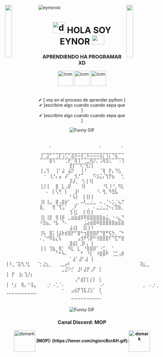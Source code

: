 ![eynorxix](https://github.com/user-attachments/assets/2d67a62a-c32b-4c72-8364-bf52d901ea12)
<img align="left" src="https://user-images.githubusercontent.com/65187002/144930161-2f783401-8d27-4fdf-a2f7-cc0ba32f1f1f.gif" width="21%" style="display:inline;"><img align="right" src="https://user-images.githubusercontent.com/65187002/144930161-2f783401-8d27-4fdf-a2f7-cc0ba32f1f1f.gif" width="21%" style="display:inline;">



# <div align="center"><img alt="dsmark" height="37px" width="40px" src="https://camo.githubusercontent.com/c80452cb2661014b6e7b442887b55fc3cae98a7d2c25346af5c503655afa14bf/68747470733a2f2f63646e2e69636f6e73636f75742e636f6d2f69636f6e2f667265652f706e672d3235362f76697375616c2d73747564696f2d636f64652d333235313630332d323732343635302e706e673f7261773d74727565"></img> HOLA SOY EYNOR <img alt="" height="30px" width="40px" src="https://c.tenor.com/Fxf0peSYg_IAAAAd/tenor.gif"></img>

<h3 align="center">APRENDIENDO HA PROGRAMAR XD</h3>


<div align="center">
  <img src="https://techstack-generator.vercel.app/java-icon.svg" alt="icon" width="50" height="50" />
  <img src="https://techstack-generator.vercel.app/python-icon.svg" alt="icon" width="50" height="50" />
  <img src="https://techstack-generator.vercel.app/github-icon.svg" alt="icon" width="50" height="50" />
</div>
<br>




<div align="center">
<br>
✔ [ voy en el proceso de aprender python ]<br>
✔ [escribire algo cuando cuando sepa que ]<br>
✔ [escribire algo cuando cuando sepa que ]<br>

![Funny GIF](https://media0.giphy.com/media/v1.Y2lkPTc5MGI3NjExNXdrZXozMjByemRiMmhueXJ2NnZ0a3hudXVsYXZwMWpsMmU0ZXZ5NiZlcD12MV9pbnRlcm5hbF9naWZfYnlfaWQmY3Q9Zw/YZX4FWwOJTK5W/giphy.gif)

⠀⠀⠀⠀⠀⠀⠀⠀⠀⠀⠀⠀⠀⠀⠀⠀⠀⠀⠀⠀⠀⠀⠀⠀⠀⠀⠀⠀⠀⠀⡀⠀⠀⠀⠀⠀⠀⠀⠀⠀⠀⠀⠀⠀⠀⠀⡀⠀⠀⠀⠀⠀⠀⡀⠀⠀⠀⠀⠀⠀⠀⠀
⢸⠉⣹⠋⠉⢉⡟⢩⢋⠋⣽⡻⠭⢽⢉⠯⠭⠭⠭⢽⡍⢹⡍⠙⣯⠉⠉⠉⠉⠉⣿⢫⠉⠉⠉⢉⡟⠉⢿⢹⠉⢉⣉⢿⡝⡉⢩⢿⣻⢍⠉⠉⠩⢹⣟⡏⠉⠹⡉⢻⡍⡇
⢸⢠⢹⠀⠀⢸⠁⣼⠀⣼⡝⠀⠀⢸⠘⠀⠀⠀⠀⠈⢿⠀⡟⡄⠹⣣⠀⠀⠐⠀⢸⡘⡄⣤⠀⡼⠁⠀⢺⡘⠉⠀⠀⠀⠫⣪⣌⡌⢳⡻⣦⠀⠀⢃⡽⡼⡀⠀⢣⢸⠸⡇
⢸⡸⢸⠀⠀⣿⠀⣇⢠⡿⠀⠀⠀⠸⡇⠀⠀⠀⠀⠀⠘⢇⠸⠘⡀⠻⣇⠀⠀⠄⠀⡇⢣⢛⠀⡇⠀⠀⣸⠇⠀⠀⠀⠀⠀⠘⠄⢻⡀⠻⣻⣧⠀⠀⠃⢧⡇⠀⢸⢸⡇⡇
⢸⡇⢸⣠⠀⣿⢠⣿⡾⠁⠀⢀⡀⠤⢇⣀⣐⣀⠀⠤⢀⠈⠢⡡⡈⢦⡙⣷⡀⠀⠀⢿⠈⢻⣡⠁⠀⢀⠏⠀⠀⠀⢀⠀⠄⣀⣐⣀⣙⠢⡌⣻⣷⡀⢹⢸⡅⠀⢸⠸⡇⡇
⢸⡇⢸⣟⠀⢿⢸⡿⠀⣀⣶⣷⣾⡿⠿⣿⣿⣿⣿⣿⣶⣬⡀⠐⠰⣄⠙⠪⣻⣦⡀⠘⣧⠀⠙⠄⠀⠀⠀⠀⠀⣨⣴⣾⣿⠿⣿⣿⣿⣿⣿⣶⣯⣿⣼⢼⡇⠀⢸⡇⡇⠇
⢸⢧⠀⣿⡅⢸⣼⡷⣾⣿⡟⠋⣿⠓⢲⣿⣿⣿⡟⠙⣿⠛⢯⡳⡀⠈⠓⠄⡈⠚⠿⣧⣌⢧⠀⠀⠀⠀⠀⣠⣺⠟⢫⡿⠓⢺⣿⣿⣿⠏⠙⣏⠛⣿⣿⣾⡇⢀⡿⢠⠀⡇
⢸⢸⠀⢹⣷⡀⢿⡁⠀⠻⣇⠀⣇⠀⠘⣿⣿⡿⠁⠐⣉⡀⠀⠁⠀⠀⠀⠀⠀⠀⠀⠀⠉⠓⠳⠄⠀⠀⠀⠀⠋⠀⠘⡇⠀⠸⣿⣿⠟⠀⢈⣉⢠⡿⠁⣼⠁⣼⠃⣼⠀⡇
⢸⠸⣀⠈⣯⢳⡘⣇⠀⠀⠈⡂⣜⣆⡀⠀⠀⢀⣀⡴⠇⠀⠀⠀⠀⠀⠀⠀⠀⠀⠀⠀⠀⠀⠀⠀⠀⠀⠀⠀⠀⠀⠀⢽⣆⣀⠀⠀⠀⣀⣜⠕⡊⠀⣸⠇⣼⡟⢠⠏⠀⡇
⢸⠀⡟⠀⢸⡆⢹⡜⡆⠀⠀⠀⠀⠀⠀⠀⠀⠀⠀⠀⠀⠀⠀⠀⠀⠀⠀⠀⠀⠀⠀⠀⠀⠀⠀⠀⠀⠀⠀⠀⠀⠀⠀⠀⠀⠀⠀⠀⠀⠀⠀⠀⠀⢠⠋⣾⡏⡇⡎⡇⠀⡇
⢸⠀⢃⡆⠀⢿⡄⠑⢽⣄⠀⠀⠀⢀⠂⠠⢁⠈⠄⠀⠀⠀⠀⠀⠀⠀⠀⠀⠀⠀⠠⠂⠀⠀⠀⠀⠀⠀⠀⠀⠀⠀⠀⠀⡀⠀⠄⡐⢀⠂⠀⠀⣠⣮⡟⢹⣯⣸⣱⠁⠀⡇
⠈⠉⠉⠉⠉⠉⠉⠉⠉⠉⠀⠀⠀⠀⠀⠀⠀⠀⠀⠀⠀⠀⠀⠀⠀⠀⠀⠀⠀⠀⠈⠀⠀⠀⠀⠀⠀⠀⠀⠀⠀⠀⠀⠀⠀⠀⠀⠀⠀⠀⠀⠀⠉⠉⠉⠉⠉⠉⠉⠉⠉⠁

 ![Funny GIF](https://www.sex.com/en/gifs/916523?utm_source=direct&utm_medium=shared-link-from-gif-viewer)
### Canal Discord: MOP
<div align="center">
<img alt="dsmark" align="center" height="70px" width="70px" src="https://c.tenor.com/cXlrPENTVkEAAAAi/chika-dance.gif">
 <b> [MOP]: (https://tenor.com/ngixrcBcrAH.gif):<img alt="dsmark" align="center" height="70px" width="70px" src="https://c.tenor.com/cXlrPENTVkEAAAAi/chika-dance.gif">
 

